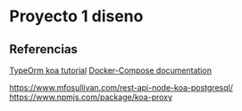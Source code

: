 # Proyecto 1 diseno

## Referencias 

<a href = "https://inviqa.com/blog/how-build-basic-api-typescript-koa-and-typeorm"> TypeOrm koa tutorial</a>
<a href = "https://docs.docker.com/compose/"> Docker-Compose documentation</a>  


https://www.mfosullivan.com/rest-api-node-koa-postgresql/
https://www.npmjs.com/package/koa-proxy